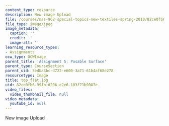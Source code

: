 ```yaml
---
content_type: resource
description: New image Upload
file: /courses/mas-962-special-topics-new-textiles-spring-2010/82ce0fb6991bd296e2e6103f71b9987e_top_flat.jpg
file_type: image/jpeg
image_metadata:
  caption: ''
  credit: ''
  image-alt: ''
learning_resource_types:
- Assignments
ocw_type: OCWImage
parent_title: 'Assignment 5: Posable Surface'
parent_type: CourseSection
parent_uid: 5edba3bc-d722-e600-3a71-61b4af68e278
resourcetype: Image
title: top_flat.jpg
uid: 82ce0fb6-991b-d296-e2e6-103f71b9987e
video_files:
  video_thumbnail_file: null
video_metadata:
  youtube_id: null
---
```

New image Upload

